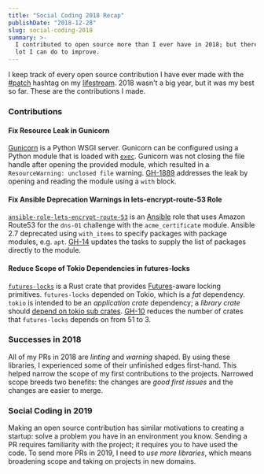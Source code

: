 ```yaml
---
title: "Social Coding 2018 Recap"
publishDate: "2018-12-28"
slug: social-coding-2018
summary: >-
  I contributed to open source more than I ever have in 2018; but there is a
  lot I can do to improve.
---
```


I keep track of every open source contribution I have ever made with the
[#patch](https://hyperbo.la/lifestream/hashtag/patch/) hashtag on my
[lifestream](https://hyperbo.la/lifestream/). 2018 wasn't a big year, but it was
my best so far. These are the contributions I made.

### Contributions

#### Fix Resource Leak in Gunicorn

[Gunicorn](https://gunicorn.org/) is a Python WSGI server. Gunicorn can be
configured using a Python module that is loaded with
[`exec`](https://docs.python.org/3/library/functions.html#exec). Gunicorn was
not closing the file handle after opening the provided module, which resulted in
a `ResourceWarning: unclosed file` warning.
[GH-1889](https://github.com/benoitc/gunicorn/pull/1889) addresses the leak by
opening and reading the module using a `with` block.

#### Fix Ansible Deprecation Warnings in lets-encrypt-route-53 Role

[`ansible-role-lets-encrypt-route-53`](https://github.com/mprahl/ansible-role-lets-encrypt-route-53)
is an [Ansible](https://www.ansible.com/) role that uses Amazon Route53 for the
`dns-01` challenge with the `acme_certificate` module. Ansible 2.7 deprecated
using `with_items` to specify packages with package modules, e.g. `apt`.
[GH-14](https://github.com/mprahl/ansible-role-lets-encrypt-route-53/pull/14)
updates the tasks to supply the list of packages directly to the module.

#### Reduce Scope of Tokio Dependencies in futures-locks

[`futures-locks`](https://github.com/asomers/futures-locks) is a Rust crate that
provides [Futures](https://docs.rs/futures/0.1.25/futures/)-aware locking
primitives. `futures-locks` depended on Tokio, which is a _fat_ dependency.
`tokio` is intended to be an _application crate_ dependency; a _library crate_
should
[depend on tokio sub crates](https://github.com/tokio-rs/tokio#project-layout).
[GH-10](https://github.com/asomers/futures-locks/pull/10) reduces the number of
crates that `futures-locks` depends on from 51 to 3.

### Successes in 2018

All of my PRs in 2018 are _linting_ and _warning_ shaped. By using these
libraries, I experienced some of their unfinished edges first-hand. This helped
narrow the scope of my first contributions to the projects. Narrowed scope
breeds two benefits: the changes are _good first issues_ and the changes are
easier to merge.

### Social Coding in 2019

Making an open source contribution has similar motivations to creating a
startup: solve a problem you have in an environment you know. Sending a PR
requires familiarity with the project; it requires you to have used the code. To
send more PRs in 2019, I need to _use more libraries_, which means broadening
scope and taking on projects in new domains.
